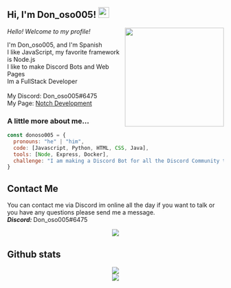 <h2> Hi, I'm Don_oso005! <img src="https://media.giphy.com/media/KNARS6GbZ155iUaHOw/giphy.gif" width="25"></h2>
<img align='right' src="https://media.giphy.com/media/nbr4zVb3rQKsIR3o5d/giphy.gif" width="230">
<p><em>Hello! Welcome to my profile!
</em></p>

I'm Don_oso005, and I'm Spanish<br/> 
I like JavaScript, my favorite framework is Node.js<br/> 
I like to make Discord Bots and Web Pages<br/>
Im a FullStack Developer<br/><br/>
My Discord: Don_oso005#6475<br>
My Page: [Notch Development](https://notchdev.xyz)


### A little more about me...  

```javascript
const donoso005 = {
  pronouns: "he" | "him",
  code: [Javascript, Python, HTML, CSS, Java],
  tools: [Node, Express, Docker],
  challenge: "I am making a Discord Bot for all the Discord Community to give some spark in their Discord Servers."
}
```
## Contact Me

You can contact me via Discord im online all the day if you want to talk or you have any questions please send me a message.<br>
<em><b>Discord: </b></em>Don_oso005#6475
<div align="center">
    <a href="https://discord.com/users/681883796169031706"><img src="https://lanyard.cnrad.dev/api/681883796169031706?hideDiscrim=true?hideStatus=true" /></a>
</div>

## Github stats
<div align="center">
<a href="https://github.com/Donoso005"><img src="https://github-readme-stats.vercel.app/api?username=donoso005&count_private=true&include_all_commits=true&theme=vision-friendly-dark&show_icons=true"></a>
<br>
<a href="https://github.com/Donoso005"><img src="https://github-readme-stats.vercel.app/api/top-langs/?username=donoso005&count_private=true&include_all_commits=true&theme=vision-friendly-dark&show_icons=true"></a>
</div>
